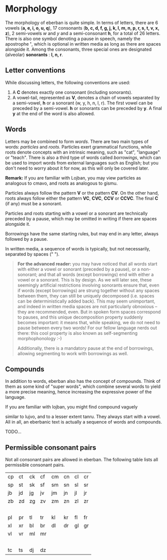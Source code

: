 # Morphology

The morphology of eberban is quite simple. In terms of letters, there are 6
vowels (**a, e, i, o, u, q**), 17 consonants (**b, c, d, f, g, j, k, l, m, n, p,
r, s, t, v, x, z**), 2 semi-vowels *w* and *y* and a semi-consonant **h**,
for a total of 26 letters.
There is also one symbol denoting a pause in speech, namely the apostrophe
**'**, which is optional in written media as long as there are spaces alongside
it. Among the consonants, three special ones are designated
(alveolar) **sonorants** : **l, n, r**.

## Letter conventions

While discussing letters, the following conventions are used:
1. A __C__ denotes exactly one consonant (including sonorants).
2. A vowel-tail, represented as __V__, denotes a chain of vowels separated by
   a semi-vowel, **h** or a sonorant (w, y, h, n, l, r). The first vowel can
   be preceded by a semi-vowel. **h** or sonorants can be preceded by **y**.
   A final **y** at the end of the word is also allowed.

## Words

Letters may be combined to form _words_. There are two main types of words:
_particles_ and _roots_. Particles exert grammatical functions, while roots
denote concepts with an intrinsic meaning, such as "cat", "language" or "teach".
There is also a third type of words called _borrowings_, which can be used to
import words from external languages such as English; but you don't need to
worry about it for now, as this will only be covered later.

<!-- TODO: maybe add that pairs of consonants have some restrictions, but that we'll not go into details yet; could be another "advanced section", maybe? -->

__Remark:__ If you are familiar with Lojban, you may view particles as analogous
to cmavo, and roots as analogous to gismu.

Particles always follow the pattern __V__ or the pattern __CV__. On the
other hand, roots always follow either the pattern __VC__, __CVC__, __CCV__
or __CCVC__. The final __C__ (if any) must be a sonorant.
<!--In particular, they always have exactly two consonants and one or more vowels and/or apostrophes.-->

Particles and roots starting with a vowel or a sonorant are technically preceded by a
pause, which may be omitted in writing if there are spaces alongside it. 

Borrowings have the same starting rules, but may end in any letter, always
followed by a pause.

In written media, a sequence of words is typically, but not necessarily,
separated by spaces (" ").

>  **For the advanced reader:** you may have noticed that all words start with
>  either a vowel or sonorant (preceded by a pause), or a non-sonorant; and that all
>  words (except borrowings) end with either a vowel or a sonorant. This is by
>  design. As we will later see, these seemingly artificial restrictions
>  involving sonorants ensure that, even if words (except borrowings) are strung
>  together without any spaces between them, they can still be uniquely
>  decomposed (i.e. spaces can be deterministically added back). This may seem
>  unimportant, and indeed in written media spaces are not particularly obnoxious
>  &ndash; they are recommended, even. But in spoken form spaces correspond to
>  pauses, and this unique decomposition property suddenly becomes important: it
>  means that, while speaking, we do not need to pause between every two words!
>  For our fellow language nerds out there: this cool property is also known as
>  self-segmenting morphophonology :-)
>
>  Additionally, there is a mandatory pause at the end of borrowings, allowing
>  segmenting to work with borrowings as well.

## Compounds
In addition to words, eberban also has the concept of compounds. Think of them
as some kind of "super words", which combine several words to yield a more
precise meaning, hence increasing the expressive power of the language.
<!-- is it fair to say the that a compound _narrows_ the meaning of the (last) word? I
guess not, as the last word could be somewhat figurative, as happens in some
lujvo --> If you are familiar with lojban, you might find compound vaguely
similar to lujvo, and to a lesser extent tanru. They always start with a vowel.
All in all, an eberbanic text is actually a sequence of words and compounds.

TODO...

## Permissible consonant pairs

Not all consonant pairs are allowed in eberban.
The following table lists all permissible consonant pairs.

|     |     |     |     |     |     |     |        |
| --- | --- | --- | --- | --- | --- | --- | ------ |
| cp  | ct  | ck  | cf  | cm  | cn  | cl  | cr     |
| sp  | st  | sk  | sf  | sm  | sn  | sl  | sr     |
| jb  | jd  | jg  | jv  | jm  | jn  | jl  | jr     |
| zb  | zd  | zg  | zv  | zm  | zn  | zl  | zr     |
|     |     |     |     |     |     |     | &nbsp; |
| pl  | pr  | tl  | tr  | kl  | kr  | fl  | fr     |
| xl  | xr  | bl  | br  | dl  | dr  | gl  | gr     |
| vl  | vr  | ml  | mr  |     |     |     |        |
|     |     |     |     |     |     |     | &nbsp; |
| tc  | ts  | dj  | dz  |
